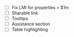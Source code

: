 - [ ] Fix LMI for properties > $1m
- [ ] Sharable link
- [ ] Tooltips
- [ ] Assistance section
- [ ] Table highlighting
